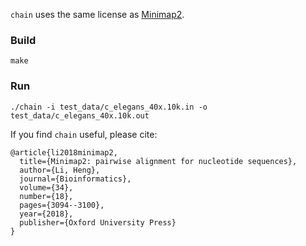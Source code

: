 `chain` uses the same license as [Minimap2](https://github.com/lh3/minimap2).

### Build

```
make
```

### Run

```
./chain -i test_data/c_elegans_40x.10k.in -o test_data/c_elegans_40x.10k.out
```

If you find `chain` useful, please cite:

```
@article{li2018minimap2,
  title={Minimap2: pairwise alignment for nucleotide sequences},
  author={Li, Heng},
  journal={Bioinformatics},
  volume={34},
  number={18},
  pages={3094--3100},
  year={2018},
  publisher={Oxford University Press}
}
```
